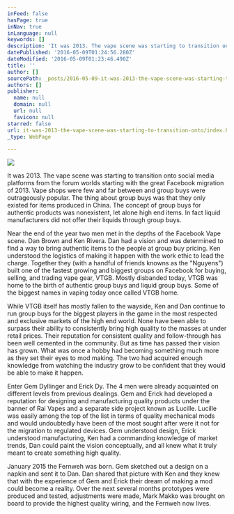 ```yaml
---
inFeed: false
hasPage: true
inNav: true
inLanguage: null
keywords: []
description: 'It was 2013. The vape scene was starting to transition onto social media platforms from the forum worlds starting with the great Facebook migration of 2013. Vape shops were few and far between and group buys were outrageously popular. The thing about group buys was that they only existed for items produced in China. The concept of group buys for authentic products was nonexistent, let alone high end items. In fact liquid manufacturers did not offer their liquids through group buys. '
datePublished: '2016-05-09T01:24:56.280Z'
dateModified: '2016-05-09T01:23:46.490Z'
title: ''
author: []
sourcePath: _posts/2016-05-09-it-was-2013-the-vape-scene-was-starting-to-transition-onto.md
authors: []
publisher:
  name: null
  domain: null
  url: null
  favicon: null
starred: false
url: it-was-2013-the-vape-scene-was-starting-to-transition-onto/index.html
_type: WebPage

---
```

![](https://the-grid-user-content.s3-us-west-2.amazonaws.com/fe8161eb-87b4-4243-bba5-947f7d2762a4.png)

It was 2013\. The vape scene was starting to transition onto social media platforms from the forum worlds starting with the great Facebook migration of 2013\. Vape shops were few and far between and group buys were outrageously popular. The thing about group buys was that they only existed for items produced in China. The concept of group buys for authentic products was nonexistent, let alone high end items. In fact liquid manufacturers did not offer their liquids through group buys. 

Near the end of the year two men met in the depths of the Facebook Vape scene. Dan Brown and Ken Rivera. Dan had a vision and was determined to find a way to bring authentic items to the people at group buy pricing. Ken understood the logistics of making it happen with the work ethic to lead the charge. Together they (with a handful of friends knowns as the "Nguyens") built one of the fastest growing and biggest groups on Facebook for buying, selling, and trading vape gear, VTGB. Mostly disbanded today, VTGB was home to the birth of authentic group buys and liquid group buys. Some of the biggest names in vaping today once called VTGB home. 

While VTGB itself has mostly fallen to the wayside, Ken and Dan continue to run group buys for the biggest players in the game in the most respected and exclusive markets of the high end world. None have been able to surpass their ability to consistently bring high quality to the masses at under retail prices. Their reputation for consistent quality and follow-through has been well cemented in the community. But as time has passed their vision has grown. What was once a hobby had becoming something much more as they set their eyes to mod making. The two had acquired enough knowledge from watching the industry grow to be confident that they would be able to make it happen. 

Enter Gem Dyllinger and Erick Dy. The 4 men were already acquainted on different levels from previous dealings. Gem and Erick had developed a reputation for designing and manufacturing quality products under the banner of Rai Vapes and a separate side project known as Lucille. Lucille was easily among the top of the list in terms of quality mechanical mods and would undoubtedly have been of the most sought after were it not for the migration to regulated devices. Gem understood design, Erick understood manufacturing, Ken had a commanding knowledge of market trends, Dan could paint the vision conceptually, and all knew what it truly meant to create something high quality. 

January 2015 the Fernweh was born. Gem sketched out a design on a napkin and sent it to Dan. Dan shared that picture with Ken and they knew that with the experience of Gem and Erick their dream of making a mod could become a reality. Over the next several months prototypes were produced and tested, adjustments were made, Mark Makko was brought on board to provide the highest quality wiring, and the Fernweh now lives.